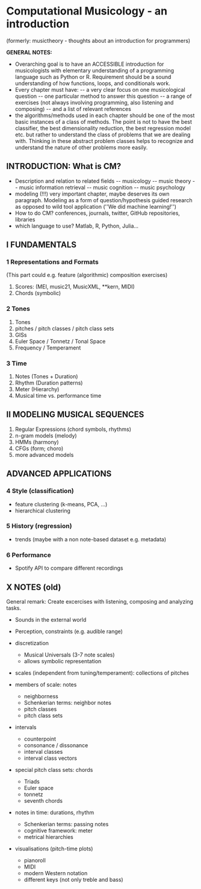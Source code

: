 # Computational Musicology - an introduction

(formerly: musictheory - thoughts about an introduction for programmers)

**GENERAL NOTES:**  

- Overarching goal is to have an ACCESSIBLE introduction for musicologists with elementary understanding of a programming language such as Python or R. Requirement should be a sound understanding of how functions, loops, and conditionals work.
- Every chapter must have:
-- a very clear focus on one musicological question
-- one particular method to answer this question
-- a range of exercises (not always involving programming, also listening and composing)
-- and a list of relevant references
- the algorithms/methods used in each chapter should be one of the most basic instances of a class of methods. The point is not to have the best classifier, the best dimensionality reduction, the best regression model etc. but rather to understand the class of problems that we are dealing with. Thinking in these abstract problem classes helps to recognize and understand the nature of other problems more easily.

## INTRODUCTION: What is CM?

- Description and relation to related fields
-- musicology
-- music theory
-- music information retrieval
-- music cognition
-- music psychology
- modeling (!!!) very important chapter, maybe deserves its own paragraph. Modeling as a form of question/hypothesis guided research as opposed to wild tool application (''We did machine learning!'')
- How to do CM? conferences, journals, twitter, GitHub repositories, libraries
- which language to use? Matlab, R, Python, Julia...

## I FUNDAMENTALS

### 1 Representations and Formats

(This part could e.g. feature (algorithmic) composition exercises)

1. Scores:  (MEI, music21, MusicXML, \*\*kern, MIDI)
2. Chords (symbolic)

### 2 Tones

1. Tones
2. pitches / pitch classes / pitch class sets
3. GISs
4. Euler Space / Tonnetz / Tonal Space
5. Frequency / Temperament

### 3 Time

1. Notes (Tones + Duration)
2. Rhythm (Duration patterns)
3. Meter (Hierarchy)
4. Musical time vs. performance time

## II MODELING MUSICAL SEQUENCES

1. Regular Expressions (chord symbols, rhythms)
2. n-gram models (melody)
3. HMMs (harmony)
4. CFGs (form; choro)
5. more advanced models

## ADVANCED APPLICATIONS

### 4 Style (classification)

- feature clustering (k-means, PCA, ...)
- hierarchical clustering

### 5 History (regression)

- trends (maybe with a non note-based dataset e.g. metadata)

### 6 Performance

- Spotify API to compare different recordings

## X NOTES (old)

General remark: Create excercises with listening, composing and analyzing tasks.

- Sounds in the external world
- Perception, constraints (e.g. audible range)
- discretization
  - Musical Universals (3-7 note scales)
  - allows symbolic representation
- scales (independent from tuning/temperament): collections of pitches
- members of scale: notes
  - neighborness
  - Schenkerian terms: neighbor notes
  - pitch classes
  - pitch class sets
- intervals
  - counterpoint
  - consonance / dissonance
  - interval classes
  - interval class vectors
- special pitch class sets: chords
  - Triads
  - Euler space
  - tonnetz
  - seventh chords

- notes in time: durations, rhythm
  - Schenkerian terms: passing notes
  - cognitive framework: meter
  - metrical hierarchies
  
- visualisations (pitch-time plots)
  - pianoroll
  - MIDI
  - modern Western notation
  - different keys (not only treble and bass)

